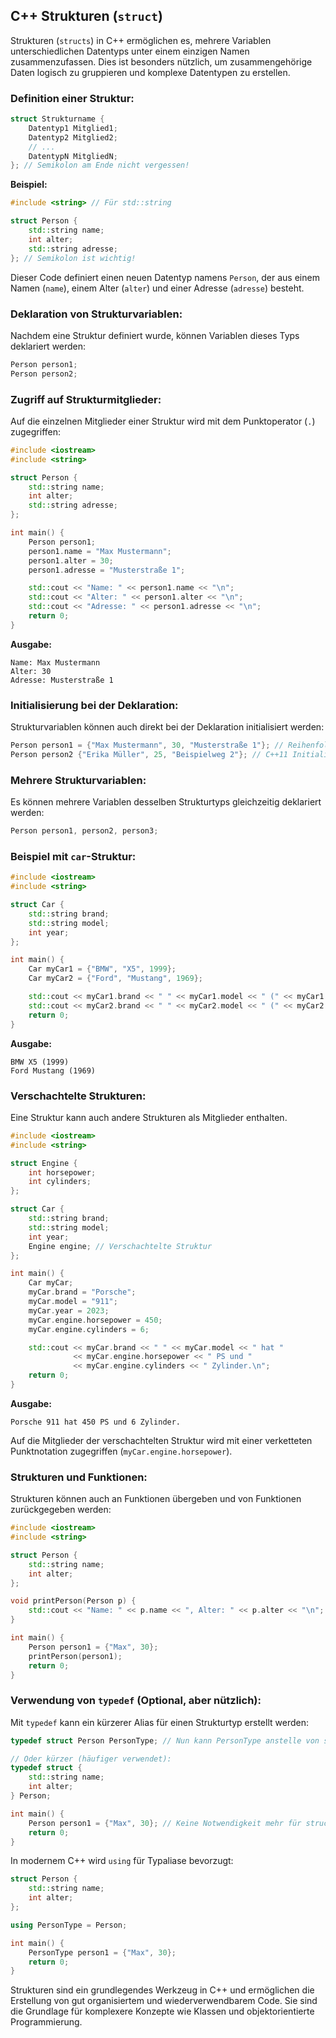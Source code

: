 ## C++ Strukturen (`struct`)

Strukturen (`structs`) in C++ ermöglichen es, mehrere Variablen unterschiedlichen Datentyps unter einem einzigen Namen zusammenzufassen. Dies ist besonders nützlich, um zusammengehörige Daten logisch zu gruppieren und komplexe Datentypen zu erstellen.

### Definition einer Struktur:

```c++
struct Strukturname {
    Datentyp1 Mitglied1;
    Datentyp2 Mitglied2;
    // ...
    DatentypN MitgliedN;
}; // Semikolon am Ende nicht vergessen!
```

**Beispiel:**

```c++
#include <string> // Für std::string

struct Person {
    std::string name;
    int alter;
    std::string adresse;
}; // Semikolon ist wichtig!
```

Dieser Code definiert einen neuen Datentyp namens `Person`, der aus einem Namen (`name`), einem Alter (`alter`) und einer Adresse (`adresse`) besteht.

### Deklaration von Strukturvariablen:

Nachdem eine Struktur definiert wurde, können Variablen dieses Typs deklariert werden:

```c++
Person person1;
Person person2;
```

### Zugriff auf Strukturmitglieder:

Auf die einzelnen Mitglieder einer Struktur wird mit dem Punktoperator (`.`) zugegriffen:

```c++
#include <iostream>
#include <string>

struct Person {
    std::string name;
    int alter;
    std::string adresse;
};

int main() {
    Person person1;
    person1.name = "Max Mustermann";
    person1.alter = 30;
    person1.adresse = "Musterstraße 1";

    std::cout << "Name: " << person1.name << "\n";
    std::cout << "Alter: " << person1.alter << "\n";
    std::cout << "Adresse: " << person1.adresse << "\n";
    return 0;
}
```

**Ausgabe:**

```
Name: Max Mustermann
Alter: 30
Adresse: Musterstraße 1
```

### Initialisierung bei der Deklaration:

Strukturvariablen können auch direkt bei der Deklaration initialisiert werden:

```c++
Person person1 = {"Max Mustermann", 30, "Musterstraße 1"}; // Reihenfolge beachten!
Person person2 {"Erika Müller", 25, "Beispielweg 2"}; // C++11 Initialisierung
```

### Mehrere Strukturvariablen:

Es können mehrere Variablen desselben Strukturtyps gleichzeitig deklariert werden:

```c++
Person person1, person2, person3;
```

### Beispiel mit `car`-Struktur:

```c++
#include <iostream>
#include <string>

struct Car {
    std::string brand;
    std::string model;
    int year;
};

int main() {
    Car myCar1 = {"BMW", "X5", 1999};
    Car myCar2 = {"Ford", "Mustang", 1969};

    std::cout << myCar1.brand << " " << myCar1.model << " (" << myCar1.year << ")\n";
    std::cout << myCar2.brand << " " << myCar2.model << " (" << myCar2.year << ")\n";
    return 0;
}
```

**Ausgabe:**

```
BMW X5 (1999)
Ford Mustang (1969)
```

### Verschachtelte Strukturen:

Eine Struktur kann auch andere Strukturen als Mitglieder enthalten.

```c++
#include <iostream>
#include <string>

struct Engine {
    int horsepower;
    int cylinders;
};

struct Car {
    std::string brand;
    std::string model;
    int year;
    Engine engine; // Verschachtelte Struktur
};

int main() {
    Car myCar;
    myCar.brand = "Porsche";
    myCar.model = "911";
    myCar.year = 2023;
    myCar.engine.horsepower = 450;
    myCar.engine.cylinders = 6;

    std::cout << myCar.brand << " " << myCar.model << " hat "
              << myCar.engine.horsepower << " PS und "
              << myCar.engine.cylinders << " Zylinder.\n";
    return 0;
}
```

**Ausgabe:**

```
Porsche 911 hat 450 PS und 6 Zylinder.
```

Auf die Mitglieder der verschachtelten Struktur wird mit einer verketteten Punktnotation zugegriffen (`myCar.engine.horsepower`).

### Strukturen und Funktionen:

Strukturen können auch an Funktionen übergeben und von Funktionen zurückgegeben werden:

```c++
#include <iostream>
#include <string>

struct Person {
    std::string name;
    int alter;
};

void printPerson(Person p) {
    std::cout << "Name: " << p.name << ", Alter: " << p.alter << "\n";
}

int main() {
    Person person1 = {"Max", 30};
    printPerson(person1);
    return 0;
}
```

### Verwendung von `typedef` (Optional, aber nützlich):

Mit `typedef` kann ein kürzerer Alias für einen Strukturtyp erstellt werden:

```c++
typedef struct Person PersonType; // Nun kann PersonType anstelle von struct Person verwendet werden

// Oder kürzer (häufiger verwendet):
typedef struct {
    std::string name;
    int alter;
} Person;

int main() {
    Person person1 = {"Max", 30}; // Keine Notwendigkeit mehr für struct vor Person
    return 0;
}
```

In modernem C++ wird `using` für Typaliase bevorzugt:

```c++
struct Person {
    std::string name;
    int alter;
};

using PersonType = Person;

int main() {
    PersonType person1 = {"Max", 30};
    return 0;
}
```

Strukturen sind ein grundlegendes Werkzeug in C++ und ermöglichen die Erstellung von gut organisiertem und wiederverwendbarem Code. Sie sind die Grundlage für komplexere Konzepte wie Klassen und objektorientierte Programmierung.
